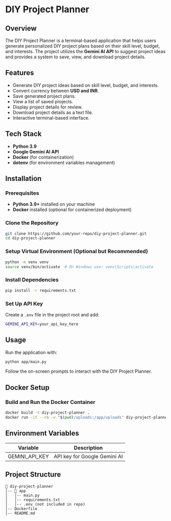 # DIY Project Planner

## Overview
The DIY Project Planner is a terminal-based application that helps users generate personalized DIY project plans based on their skill level, budget, and interests. The project utilizes the **Gemini AI API** to suggest project ideas and provides a system to save, view, and download project details.

## Features
- Generate DIY project ideas based on skill level, budget, and interests.
- Convert currency between **USD and INR**.
- Save generated project plans.
- View a list of saved projects.
- Display project details for review.
- Download project details as a text file.
- Interactive terminal-based interface.

## Tech Stack
- **Python 3.9**
- **Google Gemini AI API**
- **Docker** (for containerization)
- **dotenv** (for environment variables management)

## Installation
### Prerequisites
- **Python 3.9+** installed on your machine
- **Docker** installed (optional for containerized deployment)

### Clone the Repository
```sh
git clone https://github.com/your-repo/diy-project-planner.git
cd diy-project-planner
```

### Setup Virtual Environment (Optional but Recommended)
```sh
python -m venv venv
source venv/bin/activate  # On Windows use: venv\Scripts\activate
```

### Install Dependencies
```sh
pip install -r requirements.txt
```

### Set Up API Key
Create a `.env` file in the project root and add:
```sh
GEMINI_API_KEY=your_api_key_here
```

## Usage
Run the application with:
```sh
python app/main.py
```
Follow the on-screen prompts to interact with the DIY Project Planner.

## Docker Setup
### Build and Run the Docker Container
```sh
docker build -t diy-project-planner .
docker run -it --rm -v "$(pwd)/uploads:/app/uploads" diy-project-planner
```

## Environment Variables
| Variable          | Description                   |
|------------------|------------------------------|
| GEMINI_API_KEY   | API key for Google Gemini AI |

## Project Structure
```
📂 diy-project-planner
│-- 📂 app
│   │-- main.py
│   │-- requirements.txt
│   │-- .env (not included in repo)
│-- Dockerfile
│-- README.md
```



